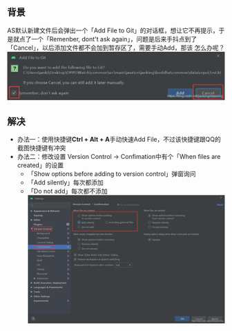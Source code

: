 ## 背景
AS默认新建文件后会弹出一个「Add File to Git」的对话框，想让它不再提示，于是就点了一个「Remenber, dont't ask again」，问题是后来手抖点到了「Cancel」，以后添加文件都不会加到暂存区了，需要手动Add，那该 怎么办呢？
![20200528150234575 (1)](https://raw.githubusercontent.com/JankingWon/JankingWon.github.io/master/2020/image/20200528150234575%20(1).png)

## 解决
* 办法一：使用快捷键**Ctrl + Alt + A**手动快速Add File，不过该快捷键跟QQ的截图快捷键有冲突
* 办法二：修改设置
Version Control -> Confimation中有个「When files are created」的设置
	* 「Show options before adding to version control」弹窗询问
	*  「Add silently」每次都添加
	* 「Do not add」每次都不添加
![20200528150759136](https://raw.githubusercontent.com/JankingWon/JankingWon.github.io/master/2020/image/20200528150759136.png)